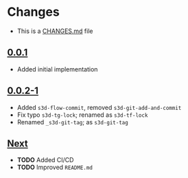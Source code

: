 # Changes
- This is a [CHANGES.md](https://go.s3d.club/changes/) file

## [0.0.1](https://go.s3d.club/s3d-scripts/work/0.0.1)
- Added initial implementation

## [0.0.2-1](https://go.s3d.club/s3d-scripts/work/0.0.1)
- Added `s3d-flow-commit`, removed `s3d-git-add-and-commit`
- Fix typo `s3d-tg-lock`; renamed as `s3d-tf-lock`
- Renamed `_s3d-git-tag`; as `s3d-git-tag`

## [Next](https://go.s3d.club/s3d-scripts/next)
- **TODO** Added CI/CD
- **TODO** Improved `README.md`
